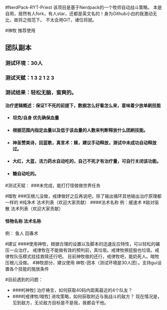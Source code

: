 #NerdPack-RYT-Priest
该项目是基于Nerdpack的一个牧师自动战斗策略。
本是自用，居然有人fork，有人star，还都是英文名的！身为Github小白的我激动无比，故将之规范下。
不太会用GIT，诸位将就。

#神牧 推荐使用
## 团队副本
### 测试环境：30人
### 测试天赋：1 3 2 1 2 3
### 测试结果：轻松无脑，蛮爽的。
#### 治疗逻辑概述：保证T不死的前提下，数据怎么好看怎么来，意味着少放单刷技能
- #### 坦克/自身 优先确保血量
- #### 根据范围内指定血量以及低于该血量的人数来判断释放什么团刷技能。
- #### 神圣赞美诗，回蓝歌，真言术：赎，建议手动释放，测试中未成功自动释放过。
- #### 大红，大蓝，活力药水自动吃的，自己不死才有治疗量，可自行关闭该功能。
- #### 糖自动吃的。

#测试天赋：
###未完成，能打打怪做做世界任务

#暗牧
###压根儿没做，戒律做好之后再说吧，除了输出循环其他输出治疗原理都一样的
#纯净术 法术列表（欢迎大家贡献）
####法术名称
例：缓速术
#敌对驱散 法术列表（欢迎大家贡献）
#### 怪物名称	法术名称
例： 鱼人	回春术


#建议
####使用神牧，根据合理的设置以及脚本的迅速反应特性，可以轻松的碾压一众治疗。 戒律牧在不能做有效的预判前，真垃圾。戒律牧擦屁股也垃圾。戒律牧队伍模式挂挂救赎还行吧。 目前神牧做的还行，戒律牧吧，能奶死人。暗牧压根儿没做。 #神牧部分，建议使用 神牧-团本（测试环境是30人团）。支持gui设置各个技能的施放条件

#目前遇到的问题：
- ####[神牧] 治疗祷言，如何获取40码内距离最近的4个队友？ 
- ####[戒律牧/暗牧] 进攻策略，如何获取附近与我战斗的敌方？ 现在情况是，见到敌方，无论敌方目标是不是我，我都会干他。

